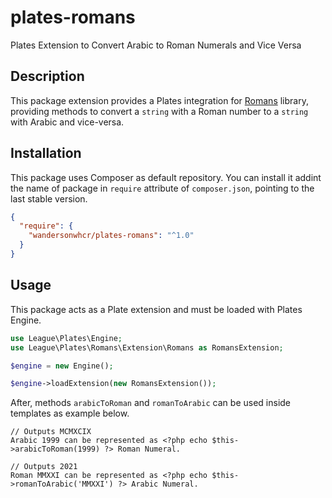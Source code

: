 # plates-romans

Plates Extension to Convert Arabic to Roman Numerals and Vice Versa

## Description

This package extension provides a Plates integration for
[Romans](https://github.com/wandersonwhcr/romans) library, providing methods to
convert a `string` with a Roman number to a `string` with Arabic and vice-versa.

## Installation

This package uses Composer as default repository. You can install it addint the
name of package in `require` attribute of `composer.json`, pointing to the last
stable version.

```json
{
  "require": {
    "wandersonwhcr/plates-romans": "^1.0"
  }
}
```

## Usage

This package acts as a Plate extension and must be loaded with Plates Engine.

```php
use League\Plates\Engine;
use League\Plates\Romans\Extension\Romans as RomansExtension;

$engine = new Engine();

$engine->loadExtension(new RomansExtension());
```

After, methods `arabicToRoman` and `romanToArabic` can be used inside templates
as example below.

```
// Outputs MCMXCIX
Arabic 1999 can be represented as <?php echo $this->arabicToRoman(1999) ?> Roman Numeral.
```

```
// Outputs 2021
Roman MMXXI can be represented as <?php echo $this->romanToArabic('MMXXI') ?> Arabic Numeral.
```
